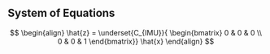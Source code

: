 ## System of Equations

$$
\begin{align} 
\hat{z} = \underset{C_{IMU}}{
    \begin{bmatrix}
        0 & 0 & 0 \\
        0 & 0 & 1
    \end{bmatrix}} 
\hat{x} \end{align}
$$
